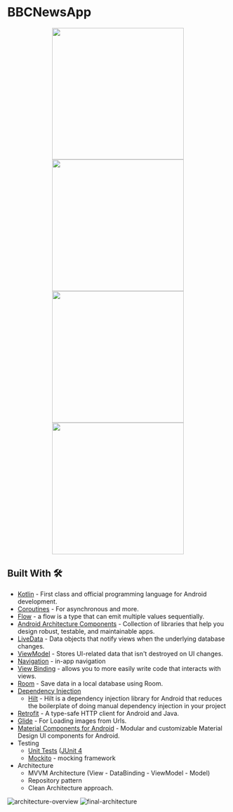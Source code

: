 # BBCNewsApp


<div align="center">
 <img src="https://user-images.githubusercontent.com/7644709/236697756-eb68fc7a-6394-4ca7-a2bc-5f2c9c57efc9.jpg" width="300px" /> 
 <img src="https://user-images.githubusercontent.com/7644709/236695102-1de2d3ad-34a0-4010-b036-f4c16e47bdeb.jpg" width="300px" /> 
 <img src="https://user-images.githubusercontent.com/7644709/236695289-6fbeb113-3c5a-4fa7-bc6d-d03d5e54a695.jpg" width="300px" /> 
 <img src="https://user-images.githubusercontent.com/7644709/236695496-397cbdfc-e6d8-4394-a9a5-bb9878e85460.jpg" width="300px" /> 

</div>


 ## Built With 🛠
 - [Kotlin](https://kotlinlang.org/) - First class and official programming language for Android development.
 - [Coroutines](https://kotlinlang.org/docs/reference/coroutines-overview.html) - For asynchronous and more.
 - [Flow](https://kotlinlang.org/docs/flow.html) -  a flow is a type that can emit multiple values sequentially.
 - [Android Architecture Components](https://developer.android.com/topic/libraries/architecture) - Collection of libraries that help you design robust, testable, and maintainable apps.
  - [LiveData](https://developer.android.com/topic/libraries/architecture/livedata) - Data objects that notify views when the underlying database changes.
  - [ViewModel](https://developer.android.com/topic/libraries/architecture/viewmodel) - Stores UI-related data that isn't destroyed on UI changes.
  - [Navigation](https://developer.android.com/topic/libraries/architecture/navigation/) - in-app navigation
  - [View Binding](https://developer.android.com/topic/libraries/view-binding) - allows you to more easily write code that interacts with views.
  - [Room](https://developer.android.com/training/data-storage/room) - Save data in a local database using Room.
- [Dependency Injection](https://developer.android.com/training/dependency-injection)
  - [Hilt](https://developer.android.com/training/dependency-injection/hilt-android) - Hilt is a dependency injection library for Android that reduces        the boilerplate of doing manual dependency injection in your project
- [Retrofit](https://square.github.io/retrofit/) - A type-safe HTTP client for Android and Java.
- [Glide](https://github.com/bumptech/glide) - For Loading images from Urls.
- [Material Components for Android](https://github.com/material-components/material-components-android) - Modular and customizable Material Design UI components for Android.
- Testing
  - [Unit Tests](https://en.wikipedia.org/wiki/Unit_testing) ([JUnit 4](https://junit.org/junit4/)
  - [Mockito](https://site.mockito.org/) - mocking framework
- Architecture
  - MVVM Architecture (View - DataBinding - ViewModel - Model)
  - Repository pattern
  - Clean Architecture approach.

![architecture-overview](https://user-images.githubusercontent.com/7644709/174149866-27ad6cf5-2b56-4087-9b38-d54c12fa7ef8.png)
![final-architecture](https://user-images.githubusercontent.com/7644709/94259993-b2691b80-ff2f-11ea-8bff-cc4ed3c8b6d9.png)
